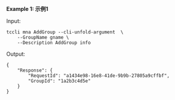 **Example 1: 示例1**



Input: 

```
tccli mna AddGroup --cli-unfold-argument  \
    --GroupName gname \
    --Description AddGroup info
```

Output: 
```
{
    "Response": {
        "RequestId": "a1434e98-16e8-41de-9b9b-27805a9cffbf",
        "GroupId": "1a2b3c4d5e"
    }
}
```

